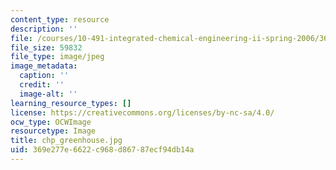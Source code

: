 ```yaml
---
content_type: resource
description: ''
file: /courses/10-491-integrated-chemical-engineering-ii-spring-2006/369e277e6622c968d86787ecf94db14a_chp_greenhouse.jpg
file_size: 59832
file_type: image/jpeg
image_metadata:
  caption: ''
  credit: ''
  image-alt: ''
learning_resource_types: []
license: https://creativecommons.org/licenses/by-nc-sa/4.0/
ocw_type: OCWImage
resourcetype: Image
title: chp_greenhouse.jpg
uid: 369e277e-6622-c968-d867-87ecf94db14a
---
```

